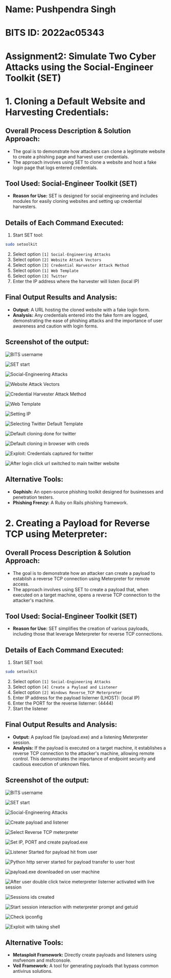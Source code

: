 # Name: Pushpendra Singh                       
# BITS ID: 2022ac05343


# Assignment2: Simulate Two Cyber Attacks using the Social-Engineer Toolkit (SET)


# **1. Cloning a Default Website and Harvesting Credentials:**

## Overall Process Description & Solution Approach:

- The goal is to demonstrate how attackers can clone a legitimate website to create a phishing page and harvest user credentials.
- The approach involves using SET to clone a website and host a fake login page that logs entered credentials.

## Tool Used: Social-Engineer Toolkit (SET)

- **Reason for Use:** SET is designed for social engineering and includes modules for easily cloning websites and setting up credential harvesters.

## Details of Each Command Executed:

1. Start SET tool:

```bash
sudo setoolkit
```
2. Select option `[1] Social-Engineering Attacks`
3. Select option `[2] Website Attack Vectors`
4. Select option `[3] Credential Harvester Attack Method`
5. Select option `[1] Web Template`
6. Select option `[3] Twitter`
7. Enter the IP address where the harvester will listen (local IP)

## Final Output Results and Analysis:

- **Output:** A URL hosting the cloned website with a fake login form.
- **Analysis:** Any credentials entered into the fake form are logged, demonstrating the ease of phishing attacks and the importance of user awareness and caution with login forms.

## Screenshot of the output:

![](credential-harvesting/bits-username.PNG "BITS username")

![](credential-harvesting/SET%20start%20menu.PNG "SET start")

![](credential-harvesting/selecting%20social%20engineering.PNG "Social-Engineering Attacks")

![](credential-harvesting/web%20attack%20vector%20sepect.PNG "Website Attack Vectors")

![](credential-harvesting/Selecting%20credential%20harvester.PNG "Credential Harvester Attack Method")

![](credential-harvesting/selecting%20webTemplate.PNG "Web Template")

![](credential-harvesting/setting%20ip.PNG "Setting IP")

![](credential-harvesting/selecting%20twitter%20template.PNG "Selecting Twitter Default Template")

![](credential-harvesting/default%20cloning%20done%20for%20twitter.PNG "Default cloning done for twitter")

![](credential-harvesting/default%20cloining%20in%20browser%20with%20creds.PNG "Default cloning in browser with creds")

![](credential-harvesting/creds%20captured%20for%20twitter.PNG "Exploit: Credentials captured for twitter")

![](credential-harvesting/main%20twitter%20website.PNG "After login click url switched to main twitter website")

## Alternative Tools:

- **Gophish:** An open-source phishing toolkit designed for businesses and penetration testers.
- **Phishing Frenzy:** A Ruby on Rails phishing framework.


# **2. Creating a Payload for Reverse TCP using Meterpreter:**

## Overall Process Description & Solution Approach:

- The goal is to demonstrate how an attacker can create a payload to establish a reverse TCP connection using Meterpreter for remote access.
- The approach involves using SET to create a payload that, when executed on a target machine, opens a reverse TCP connection to the attacker's machine.

## Tool Used: Social-Engineer Toolkit (SET)

- **Reason for Use:** SET simplifies the creation of various payloads, including those that leverage Meterpreter for reverse TCP connections.

## Details of Each Command Executed:

1. Start SET tool:

```bash
sudo setoolkit
```
2. Select option `[1] Social-Engineering Attacks`
3. Select option `[4] Create a Payload and Listener`
4. Select option `[2] Windows Reverse_TCP Meterpreter`
5. Enter IP address for the payload listerner (LHOST): (local IP)
6. Enter the PORT for the reverse listerner: (4444)
7. Start the listener

## Final Output Results and Analysis:

- **Output:** A payload file (payload.exe) and a listening Meterpreter session.
- **Analysis:** If the payload is executed on a target machine, it establishes a reverse TCP connection to the attacker's machine, allowing remote control. This demonstrates the importance of endpoint security and cautious execution of unknown files.

## Screenshot of the output:

![](credential-harvesting/bits-username.PNG "BITS username")

![](credential-harvesting/SET%20start%20menu.PNG "SET start")

![](credential-harvesting/selecting%20social%20engineering.PNG "Social-Engineering Attacks")

![](meterpreter/create%20payload%20and%20listener.PNG "Create payload and listener")

![](meterpreter/select%20reverse%20tcp.PNG "Select Reverse TCP meterpreter")

![](meterpreter/set%20ip%20port%20and%20payload.PNG "Set IP, PORT and create payload.exe")

![](meterpreter/reverse%20tcp%20server%20started.PNG "Listener Started for payload hit from user")

![](meterpreter/server%20on%20for%20ftp.PNG "Python http server started for payload transfer to user host")

![](meterpreter/payload%20download.PNG "payload.exe downloaded on user machine")

![](meterpreter/sessions%202%20opened.PNG "After user double click twice meterpreter listerner activated with live session")

![](meterpreter/sessions%20created.PNG "Sessions ids created")

![](meterpreter/session%20interaction%20started%20with%20getuid.PNG "Start session interaction with meterpreter prompt and getuid")

![](meterpreter/meterpreter%20ifconfig.PNG "Check ipconfig")

![](meterpreter/taking%20shell.PNG "Exploit with taking shell")



## Alternative Tools:

- **Metasploit Framework:** Directly create payloads and listeners using msfvenom and msfconsole.
- **Veil Framework:** A tool for generating payloads that bypass common antivirus solutions.
